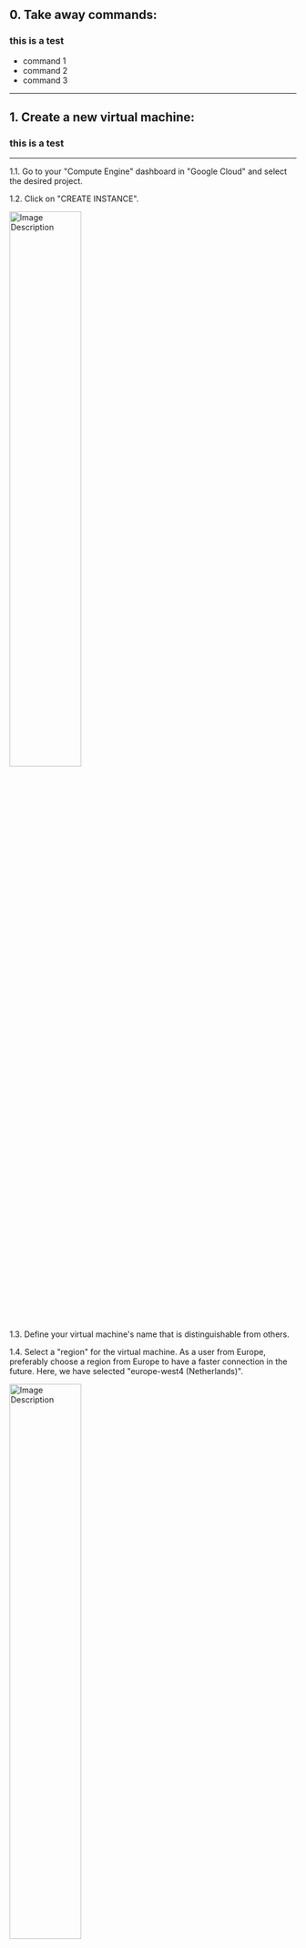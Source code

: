 
## 0. Take away commands:
### this is a test

- command 1
- command 2
- command 3
---
## 1. Create a new virtual machine:
### this is a test

---

1.1. Go to your "Compute Engine" dashboard in "Google Cloud" and select the desired project.

1.2. Click on "CREATE INSTANCE".

<img src="images-are-used/gcloud-jupyter/1.png" alt="Image Description" width="50%" height="50%">

1.3. Define your virtual machine's name that is distinguishable from others.

1.4. Select a "region" for the virtual machine. As a user from Europe, preferably choose a region from Europe to have a faster connection in the future. Here, we have selected "europe-west4 (Netherlands)".

<img src="images-are-used/gcloud-jupyter/2.png" alt="Image Description" width="50%" height="50%">

1.5. Under the "Machine configuration" section, click on the "GPUs" tab.

1.6. Select "GPU type". Here we selected the "NVIDIA A100 40GB".

<img src="images-are-used/gcloud-jupyter/3.png" alt="Image Description" width="50%" height="50%">

1.7. Under the "Boot disk" section, click on the "CHANGE" button.

1.8. Select the "Operating system". Here we need to select "Deep Learning on Linux".

1.9. Select "Version". Here we need to select "Debian 11 based Deep Learning VM with M109"

1.10. Specify the "Size (GB)". Here we need to specify "100".

1.11. Click on the "Select" button to save and exist.

<img src="images-are-used/gcloud-jupyter/4.png" alt="Image Description" width="70%" height="70%">

1.12. Click on the "CREATE" button at the end of the page.

<img src="images-are-used/gcloud-jupyter/5.png" alt="Image Description" width="30%" height="30%">

1.13. You will see your created virtual machine in the "INSTANCES" tab with a green tick before that.

<img src="images-are-used/gcloud-jupyter/6.png" alt="Image Description" width="99%" height="99%">

1.14. If you see a red exclamation mark, it means your virtual machine is not created. You should try it again or change your configuration and create a new one. Here, I tried it again four times and it was created. 

<img src="images-are-used/gcloud-jupyter/7.png" alt="Image Description" width="99%" height="99%">

1.15. Remember to click on the "STOP" whenever your computation is done or you no longer work on the virtual machine.

1.16. You can rerun the virtual machine by clicking "START/RESUME". If a virtual machine will not available, you need to try this more than one time sometimes.

1.17. Because of selecting GPUs on your virtual machine, you are not able to "SUSPEND" your machine.

1.18. If you need to reset the virtual machine while you have been working there, just click on the "RESET" button.

<img src="images-are-used/gcloud-jupyter/8.png" alt="Image Description" width="70%" height="70%">

1.19. Great! Now you've created a new virtual machine and you are ready to jump in!




## 2. Install tools and packages on the virtual machine

2.1. Click on "SSH" to connect to the virtual machine.

<img src="images-are-used/gcloud-jupyter/9.png" alt="Image Description" width="99%" height="99%">

2.2. If you've chosen the right operating system image, firstly you will see a question where you need to answer "y" to install Cuda, Python, and Anaconda. 

<img src="images-are-used/gcloud-jupyter/10.png" alt="Image Description" width="70%" height="70%">

<img src="images-are-used/gcloud-jupyter/11.png" alt="Image Description" width="50%" height="50%">

2.3. Create a new environment in conda. You can modify the environment's name (test_env) to whatever you want.

```bash
conda create -n test_env
```

2.4. Activate the new environment.

```bash
conda activate test_env
```

2.5. Install the "jupyter notebook".

```bash
conda install jupyter notebook
```

<img src="images-are-used/gcloud-jupyter/12.png" alt="Image Description" width="50%" height="50%">

2.3. Install the compatible PyTorch version with the Cuda drive:

```bash
conda install pytorch==1.13.0 pytorch-cuda=11.6 -c pytorch -c nvidia
```

2.4. Install the compatible Torchvision and Torchsummary without changing Pytorch and Cuda versions.

```bash
conda install torchvision==0.14.0
```

```bash
conda install -c conda-forge torchsummary
```
2.5. Install all other packages you need them.

```bash
conda install pandas seaborn matplotlib scikit-learn
```

2.6. Install the "ipykernel"  to add your new environment to your jupyter notebook.

```bash
conda install ipykernel
```

 2.7. Add the new environment ti the jupyter notebook.

 ```bash
python -m ipykernel install --user --name=test_env
```
2.8. Awesome! Now, you've installed all the necessary tools and packages.



## 3. Clone a GitHub repository on the virtual machine

3.1. Create a new repository on GitHub.

[GitHub website](https://github.com/)

3.2. Generate an SSH key pair by running the following command. Replace "your_email@example.com" with the email address associated with your GitHub account. When prompted, you can optionally set a passphrase for your SSH key pair. Setting a passphrase adds an extra layer of security but requires you to enter the passphrase every time you use the SSH key.

```bash
ssh-keygen -t rsa -b 4096 -C "your_email@example.com"
```

3.3. Once the key pair is generated, you should see output similar to:

```bash
Generating public/private rsa key pair.
Your identification has been saved in /home/username/.ssh/id_rsa.
Your public key has been saved in /home/username/.ssh/id_rsa.pub.
```
<img src="images-are-used/gcloud-jupyter/13.png" alt="Image Description" width="70%" height="70%">

3.4. Use the following command to display the public key:

```bash
cat ~/.ssh/id_rsa.pub
```

3.5. Copy the entire contents of the public key displayed in the terminal.

3.6. Go to your GitHub "setting" click on the "SSH and GPG keys" tab and then click on the "New SSH key" button. 

<img src="images-are-used/gcloud-jupyter/14.png" alt="Image Description" width="70%" height="70%">

3.7. Provide a suitable title for the SSH key (e.g., "test-server SSH Key").

3.8. Paste the copied public key into the "Key" field.

3.9. Click on the "Add SSH key" button.

<img src="images-are-used/gcloud-jupyter/15.png" alt="Image Description" width="70%" height="70%">

3.10. Copy the repository URL on the GitHub repository page by clicking on the green "Code" button and copying the SSH URL.

<img src="images-are-used/gcloud-jupyter/16.png" alt="Image Description" width="50%" height="50%">

3.11. Clone the repository to the virtual machine. Replacing '<repository-url>' with the URL of your repository

‍‍‍```bash
git clone <repository-url>
```

3.12. Check that the repository is cloned.

‍‍‍```bash
ls
```

3.13. Move inside the repository by changing the directory and checking inside the repository.

‍‍‍```bash
cd test-repo
```

3.14. Move outside the repository by changing the directory.

```bash
cd ..
```

<img src="images-are-used/gcloud-jupyter/17.png" alt="Image Description" width="50%" height="50%">

3.15. Perfect! Now, you've created and cloned the new repository on your virtual machine.
